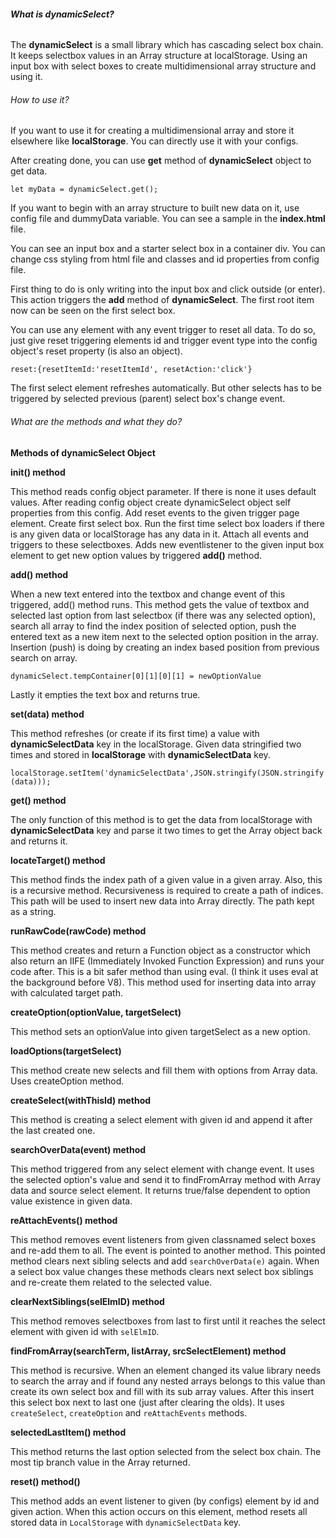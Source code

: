 ###### **What is dynamicSelect?**

The **dynamicSelect** is a small library which has cascading select box chain. It keeps selectbox values in an Array structure at localStorage. Using an input box with select boxes to create multidimensional array structure and using it.

###### How to use it?
If you want to use it for creating a multidimensional array and store it elsewhere like **localStorage**. You can directly use it with your configs.

After creating done, you can use **get** method of **dynamicSelect** object to get data.

`let myData = dynamicSelect.get(); `

If you want to begin with an array structure to built new data on it, use config file and dummyData variable. You can see a sample in the **index.html** file.

You can see an input box and a starter select box in a container div. You can change css styling from html file and classes and id properties from config file.

First thing to do is only writing into the input box and click outside (or enter). This action triggers the **add** method of **dynamicSelect**.
The first root item now can be seen on the first select box.

You can use any element with any event trigger to reset all data. To do so, just give reset triggering elements id and trigger event type into the config object's reset property (is also an object).

`reset:{resetItemId:'resetItemId', resetAction:'click'}`

The first select element refreshes automatically. But other selects has to be triggered by selected previous (parent) select box's change event.

###### What are the methods and what they do?

**Methods of dynamicSelect Object**

**init() method** 

This method reads config object parameter. If there is none it uses default values. After reading config object create dynamicSelect object self properties from this config. Add reset events to the given trigger page element. Create first select box. Run the first time select box loaders if there is any given data or localStorage has any data in it.
  Attach all events and triggers to these selectboxes. Adds new eventlistener to the given input box element to get new option values by triggered **add()** method.



**add() method**

When a new text entered into the textbox and change event of this triggered, add() method runs. This method gets the value of textbox and selected last option from last selectbox (if there was any selected option), search all array to find the index position of selected option, push the entered text as a new item next to the selected option position in the array. Insertion (push) is doing by creating an index based position from previous search on array. 

`dynamicSelect.tempContainer[0][1][0][1] = newOptionValue`

Lastly it empties the text box and returns true.

**set(data) method**

This method refreshes (or create if its first time) a value with **dynamicSelectData** key in the localStorage. Given data stringified two times and stored in **localStorage** with **dynamicSelectData** key.

`localStorage.setItem('dynamicSelectData',JSON.stringify(JSON.stringify(data)));`

**get() method**

The only function of this method is to get the data from localStorage with **dynamicSelectData** key and parse it two times to get the Array object back and returns it.

**locateTarget() method**

This method finds the index path of a given value in a given array. Also, this is a recursive method. Recursiveness is required to create a path of indices. This path will be used to insert new data into Array directly. The path kept as a string.

**runRawCode(rawCode) method**

This method creates and return a Function object as a constructor which also return an  IIFE (Immediately Invoked Function Expression) and runs your code after. This is a bit safer method than using eval. (I think it uses eval at the background before V8). This method used for inserting data into array with calculated target path.

**createOption(optionValue, targetSelect)**

This method sets an optionValue into given targetSelect as a new option.

**loadOptions(targetSelect)**

This method create new selects and fill them with options from Array data. Uses createOption method.

**createSelect(withThisId) method**

This method is creating a select element with given id and append it after the last created one.

**searchOverData(event) method**

This method triggered from any select element with change event. It uses the selected option's value and send it to findFromArray method with Array data and source select element. It returns true/false dependent to option value existence in given data.

**reAttachEvents() method**

This method removes event listeners from given classnamed select boxes and re-add them to all. The event is pointed to another method. This pointed method clears next sibling selects and add `searchOverData(e)` again. When a select box value changes these methods clears next select box siblings and re-create them related to the selected value.

**clearNextSiblings(selElmID) method**

This method removes selectboxes from last to first until it reaches the select element with given id with `selElmID`.

**findFromArray(searchTerm, listArray, srcSelectElement) method**

This method is recursive. When an element changed its value library needs to search the array and if found any nested arrays belongs to this value than create its own select box and fill with its sub array values. After this insert this select box next to last one (just after clearing the olds). It uses `createSelect`, `createOption` and `reAttachEvents` methods.

**selectedLastItem() method**

This method returns the last option selected from the select box chain. The most tip branch value in the Array returned.

**reset() method()**

This method adds an event listener to given (by configs) element by id and given action. When this action occurs on this element, method resets all stored data in `LocalStorage` with `dynamicSelectData` key.

